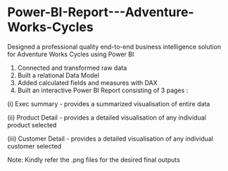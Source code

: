 # Power-BI-Report---Adventure-Works-Cycles
Designed a professional quality end-to-end business intelligence solution for Adventure Works Cycles using Power BI
1. Connected and transformed raw data
2. Built a relational Data Model
3. Added calculated fields and measures with DAX
4. Built an interactive Power BI Report consisting of 3 pages :

(i) Exec summary - provides a summarized visualisation of entire data

(ii) Product Detail - provides a detailed visualisation of any individual product selected

(iii) Customer Detail - provides a detailed visualisation of any individual customer selected

Note: Kindly refer the .png files for the desired final outputs
